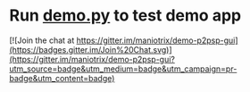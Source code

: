 # Run [demo.py](https://github.com/maniotrix/demo-p2psp-gui/blob/master/src/demo.py) to test demo app

[![Join the chat at https://gitter.im/maniotrix/demo-p2psp-gui](https://badges.gitter.im/Join%20Chat.svg)](https://gitter.im/maniotrix/demo-p2psp-gui?utm_source=badge&utm_medium=badge&utm_campaign=pr-badge&utm_content=badge)
